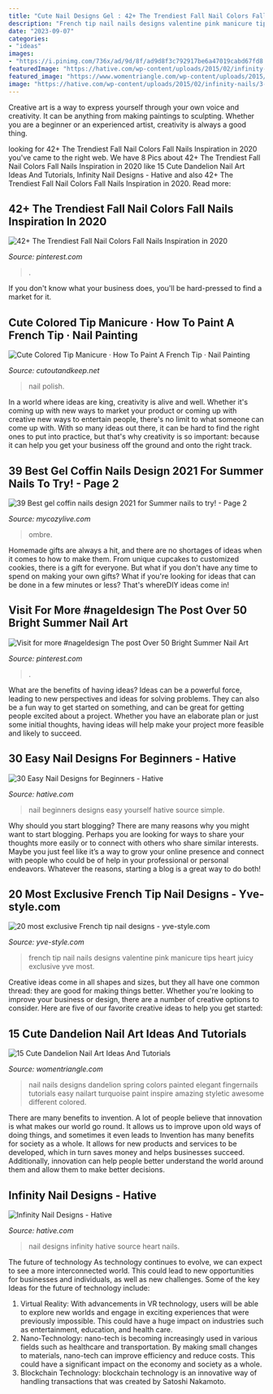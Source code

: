 ```yaml
---
title: "Cute Nail Designs Gel : 42+ The Trendiest Fall Nail Colors Fall Nails Inspiration In 2020"
description: "French tip nail nails designs valentine pink manicure tips heart juicy exclusive yve most"
date: "2023-09-07"
categories:
- "ideas"
images:
- "https://i.pinimg.com/736x/ad/9d/8f/ad9d8f3c792917be6a47019cabd67fd8.jpg"
featuredImage: "https://hative.com/wp-content/uploads/2015/02/infinity-nails/3-infinity-nail-art-designs.jpg"
featured_image: "https://www.womentriangle.com/wp-content/uploads/2015/05/dandelion-nail-art-5.jpg"
image: "https://hative.com/wp-content/uploads/2015/02/infinity-nails/3-infinity-nail-art-designs.jpg"
---
```



Creative art is a way to express yourself through your own voice and creativity. It can be anything from making paintings to sculpting. Whether you are a beginner or an experienced artist, creativity is always a good thing.

	

		
looking for 42+ The Trendiest Fall Nail Colors Fall Nails Inspiration in 2020 you've came to the right web. We have 8 Pics about 42+ The Trendiest Fall Nail Colors Fall Nails Inspiration in 2020 like 15 Cute Dandelion Nail Art Ideas And Tutorials, Infinity Nail Designs - Hative and also 42+ The Trendiest Fall Nail Colors Fall Nails Inspiration in 2020. Read more:
		
    
## 42+ The Trendiest Fall Nail Colors Fall Nails Inspiration In 2020

<img loading=lazy src="https://i.pinimg.com/736x/ad/9d/8f/ad9d8f3c792917be6a47019cabd67fd8.jpg" onerror="this.onerror=null;this.src='https://tse1.mm.bing.net/th?id=OIP.g_44OZMeO1COBTH1SaeDwAHaNL&amp;pid=15.1';" alt="42+ The Trendiest Fall Nail Colors Fall Nails Inspiration in 2020">

_Source: pinterest.com_

>. 

	

If you don't know what your business does, you'll be hard-pressed to find a market for it.

    
## Cute Colored Tip Manicure · How To Paint A French Tip · Nail Painting

<img loading=lazy src="https://images.coplusk.net/project_images/134624/image/263.jpg" onerror="this.onerror=null;this.src='https://tse3.mm.bing.net/th?id=OIP.gO_xUxeJV0_5RkCHC5TncQHaJ4&amp;pid=15.1';" alt="Cute Colored Tip Manicure · How To Paint A French Tip · Nail Painting">

_Source: cutoutandkeep.net_

>nail polish. 

	

In a world where ideas are king, creativity is alive and well. Whether it's coming up with new ways to market your product or coming up with creative new ways to entertain people, there's no limit to what someone can come up with. With so many ideas out there, it can be hard to find the right ones to put into practice, but that's why creativity is so important: because it can help you get your business off the ground and onto the right track.

    
## 39 Best Gel Coffin Nails Design 2021 For Summer Nails To Try! - Page 2

<img loading=lazy src="https://mycozylive.com/wp-content/uploads/2021/05/13-768x1152.jpg" onerror="this.onerror=null;this.src='https://tse1.mm.bing.net/th?id=OIP.SXj8TVhj8GTz0ICb7osEDwHaLH&amp;pid=15.1';" alt="39 Best gel coffin nails design 2021 for Summer nails to try! - Page 2">

_Source: mycozylive.com_

>ombre. 

	

Homemade gifts are always a hit, and there are no shortages of ideas when it comes to how to make them. From unique cupcakes to customized cookies, there is a gift for everyone. But what if you don't have any time to spend on making your own gifts? What if you're looking for ideas that can be done in a few minutes or less? That's whereDIY ideas come in!

    
## Visit For More #nageldesign The Post Over 50 Bright Summer Nail Art

<img loading=lazy src="https://i.pinimg.com/736x/8a/7f/fe/8a7ffe5cacfaa0d06185812676223f08.jpg" onerror="this.onerror=null;this.src='https://tse1.mm.bing.net/th?id=OIP.p78Q08qr1968UfLMxxuOmQHaNK&amp;pid=15.1';" alt="Visit for more #nageldesign The post Over 50 Bright Summer Nail Art">

_Source: pinterest.com_

>. 

	

What are the benefits of having ideas?
Ideas can be a powerful force, leading to new perspectives and ideas for solving problems. They can also be a fun way to get started on something, and can be great for getting people excited about a project. Whether you have an elaborate plan or just some initial thoughts, having ideas will help make your project more feasible and likely to succeed.

    
## 30 Easy Nail Designs For Beginners - Hative

<img loading=lazy src="https://hative.com/wp-content/uploads/2014/11/easy-nail-designs/27-easy-nail-designs-for-beginners.jpg" onerror="this.onerror=null;this.src='https://tse1.mm.bing.net/th?id=OIP.6bCxR0tzGvIhlcLXFK9oFQHaLG&amp;pid=15.1';" alt="30 Easy Nail Designs for Beginners - Hative">

_Source: hative.com_

>nail beginners designs easy yourself hative source simple. 

	

Why should you start blogging?
There are many reasons why you might want to start blogging. Perhaps you are looking for ways to share your thoughts more easily or to connect with others who share similar interests. Maybe you just feel like it’s a way to grow your online presence and connect with people who could be of help in your professional or personal endeavors. Whatever the reasons, starting a blog is a great way to do both!

    
## 20 Most Exclusive French Tip Nail Designs - Yve-style.com

<img loading=lazy src="http://yve-style.com/wp-content/uploads/2014/11/french-tip-nail-art.jpg" onerror="this.onerror=null;this.src='https://tse3.mm.bing.net/th?id=OIP.r6NbnKo34CejhB8uwA6CRgHaJ3&amp;pid=15.1';" alt="20 most exclusive French tip nail designs - yve-style.com">

_Source: yve-style.com_

>french tip nail nails designs valentine pink manicure tips heart juicy exclusive yve most. 

	

Creative ideas come in all shapes and sizes, but they all have one common thread: they are good for making things better. Whether you're looking to improve your business or design, there are a number of creative options to consider. Here are five of our favorite creative ideas to help you get started: 

    
## 15 Cute Dandelion Nail Art Ideas And Tutorials

<img loading=lazy src="https://www.womentriangle.com/wp-content/uploads/2015/05/dandelion-nail-art-5.jpg" onerror="this.onerror=null;this.src='https://tse1.mm.bing.net/th?id=OIP.EcORPi59bJT3e4Evsq6QfQHaLK&amp;pid=15.1';" alt="15 Cute Dandelion Nail Art Ideas And Tutorials">

_Source: womentriangle.com_

>nail nails designs dandelion spring colors painted elegant fingernails tutorials easy nailart turquoise paint inspire amazing styletic awesome different colored. 

	

There are many benefits to invention. A lot of people believe that innovation is what makes our world go round. It allows us to improve upon old ways of doing things, and sometimes it even leads to
Invention has many benefits for society as a whole. It allows for new products and services to be developed, which in turn saves money and helps businesses succeed. Additionally, innovation can help people better understand the world around them and allow them to make better decisions.

    
## Infinity Nail Designs - Hative

<img loading=lazy src="https://hative.com/wp-content/uploads/2015/02/infinity-nails/3-infinity-nail-art-designs.jpg" onerror="this.onerror=null;this.src='https://tse2.mm.bing.net/th?id=OIP.t2afYk5khR7R0NxIy1VhVgHaMH&amp;pid=15.1';" alt="Infinity Nail Designs - Hative">

_Source: hative.com_

>nail designs infinity hative source heart nails. 

	

The future of technology
As technology continues to evolve, we can expect to see a more interconnected world. This could lead to new opportunities for businesses and individuals, as well as new challenges. Some of the key Ideas for the future of technology include: 
1. Virtual Reality: With advancements in VR technology, users will be able to explore new worlds and engage in exciting experiences that were previously impossible. This could have a huge impact on industries such as entertainment, education, and health care.
2. Nano-Technology: nano-tech is becoming increasingly used in various fields such as healthcare and transportation. By making small changes to materials, nano-tech can improve efficiency and reduce costs. This could have a significant impact on the economy and society as a whole. 
3. Blockchain Technology: blockchain technology is an innovative way of handling transactions that was created by Satoshi Nakamoto.

